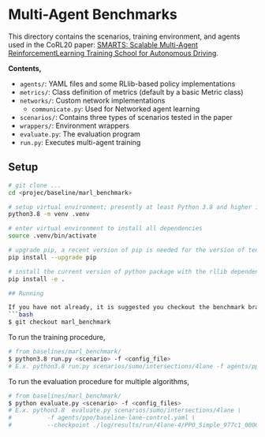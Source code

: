 # Multi-Agent Benchmarks

This directory contains the scenarios, training environment, and agents used in the CoRL20 paper: [SMARTS: Scalable Multi-Agent ReinforcementLearning Training School for Autonomous Driving](...).

**Contents,**
- `agents/`: YAML files and some RLlib-based policy implementations
- `metrics/`: Class definition of metrics (default by a basic Metric class)
- `networks/`: Custom network implementations
  - `communicate.py`: Used for Networked agent learning
- `scenarios/`: Contains three types of scenarios tested in the paper
- `wrappers/`: Environment wrappers
- `evaluate.py`: The evaluation program
- `run.py`: Executes multi-agent training

## Setup
```bash
# git clone ...
cd <projec/baseline/marl_benchmark>

# setup virtual environment; presently at least Python 3.8 and higher is officially supported
python3.8 -m venv .venv

# enter virtual environment to install all dependencies
source .venv/bin/activate

# upgrade pip, a recent version of pip is needed for the version of tensorflow we depend on
pip install --upgrade pip

# install the current version of python package with the rllib dependencies
pip install -e .

## Running

If you have not already, it is suggested you checkout the benchmark branch.
```bash
$ git checkout marl_benchmark
```

To run the training procedure,

```bash
# from baselines/marl_benchmark/
$ python3.8 run.py <scenario> -f <config_file>
# E.x. python3.8 run.py scenarios/sumo/intersections/4lane -f agents/ppo/baseline-lane-control.yaml
```

To run the evaluation procedure for multiple algorithms,

```bash
# from baselines/marl_benchmark/
$ python evaluate.py <scenario> -f <config_files>
# E.x. python3.8  evaluate.py scenarios/sumo/intersections/4lane \
#          -f agents/ppo/baseline-lane-control.yaml \
#          --checkpoint ./log/results/run/4lane-4/PPO_Simple_977c1_00000_0_2020-10-14_00-06-10
```
